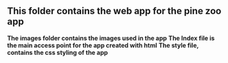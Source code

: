 ## This folder contains the web app for the pine zoo app

**The images folder contains the images used in the app**
**The Index file is the main access point for the app created with html**
**The style file, contains the css styling of the app**